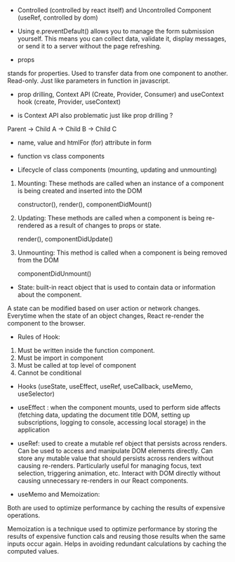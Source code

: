 
- Controlled (controlled by react itself) and Uncontrolled Component (useRef, controlled by dom)

- Using e.preventDefault() allows you to manage the form submission yourself. This means you can collect data, validate it, display messages, or send it to a server without the page refreshing.

- props 

stands for properties. Used to transfer data from one component to another. Read-only. Just like parameters in function in javascript. 

- prop drilling, Context API (Create, Provider, Consumer) and useContext hook (create, Provider, useContext)

- is Context API also problematic just like prop drilling ? 

Parent -> Child A -> Child B -> Child C

- name, value and htmlFor (for) attribute in form

- function vs class components

- Lifecycle of class components (mounting, updating and unmounting)

1. Mounting: These methods are called when an instance of a component is being created and inserted into the DOM 

    constructor(), render(), componentDidMount()

2. Updating: These methods are called when a component is being re-rendered as a result of changes to props or state.

    render(), componentDidUpdate()

3. Unmounting: This method is called when a component is being removed from the DOM 

    componentDidUnmount()


- State: built-in react object that is used to contain data or information about the component. 

A state can be modified based on user action or network changes. Everytime when the state of an object changes, React re-render the component to the browser. 

- Rules of Hook: 

1. Must be written inside the function component. 
2. Must be import in component 
3. Must be called at top level of component
4. Cannot be conditional


- Hooks (useState, useEffect, useRef, useCallback, useMemo, useSelector)

- useEffect : when the component mounts, used to perform side affects (fetching data, updating the document title DOM, setting up subscriptions, logging to console, accessing local storage) in the application 

- useRef: used to create a mutable ref object that persists across renders. Can be used to access and manipulate DOM elements directly. Can store any mutable value that should persists across renders without causing re-renders. Particularly useful for managing focus, text selection, triggering animation, etc. Interact with DOM directly without causing unnecessary re-renders in our React components. 

- useMemo and Memoization: 

Both are used to optimize performance by caching the results of expensive operations. 

Memoization is a technique used to optimize performance by storing the results of expensive function cals and reusing those results when the same inputs occur again. Helps in avoiding redundant calculations by caching the computed values. 

